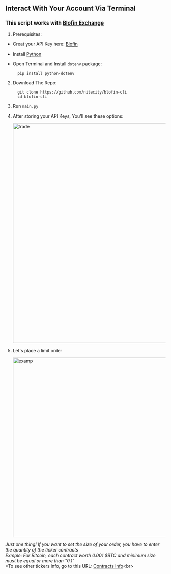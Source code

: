 ## Interact With Your Account Via Terminal

### This script works with [Blofin Exchange](https://blofin.com)

1. Prerequisites:
  - Creat your API Key here: [Blofin](https://blofin.com/account/apis)
  - Install [Python](https://www.python.org/downloads/)
  - Open Terminal and Install ``dotenv`` package:

    ```
      pip install python-dotenv
    ```
2. Download The Repo:

    ```
      git clone https://github.com/nitecity/blofin-cli
      cd blofin-cli
    ```

3. Run `main.py`
4. After storing your API Keys, You'll see these options:

    <img width="689" alt="trade" src="https://github.com/user-attachments/assets/351729fc-440c-4426-b7e1-cafb970b2edf" />

5. Let's place a limit order

    <img width="562" alt="examp" src="https://github.com/user-attachments/assets/106aec56-8eb4-4b80-8c1f-526a675028b3" />


  

*Just one thing! If you want to set the size of your order, you have to enter the quantity of the ticker contracts*<br>
*Exmple: For Bitcoin, each contract worth 0.001 $BTC and minimum size must be equal or more than "0.1"*<br>
*To see other tickers info, go to this URL: [Contracts Info](https://openapi.blofin.com/api/v1/market/instruments?instId=btc-usdt")<br>


